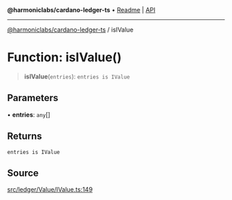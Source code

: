 **@harmoniclabs/cardano-ledger-ts** • [Readme](../Introduction) \| [API](../globals)

***

[@harmoniclabs/cardano-ledger-ts](../Introduction) / isIValue

# Function: isIValue()

> **isIValue**(`entries`): `entries is IValue`

## Parameters

• **entries**: `any`[]

## Returns

`entries is IValue`

## Source

[src/ledger/Value/IValue.ts:149](https://github.com/HarmonicLabs/cardano-ledger-ts/blob/d1659b0/src/ledger/Value/IValue.ts#L149)
